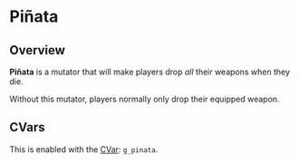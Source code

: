 Piñata
======

Overview
--------
**Piñata** is a mutator that will make players drop *all* their weapons when they die.

Without this mutator, players normally only drop their equipped weapon.

CVars
-----
This is enabled with the [CVar](CVars): `g_pinata`.